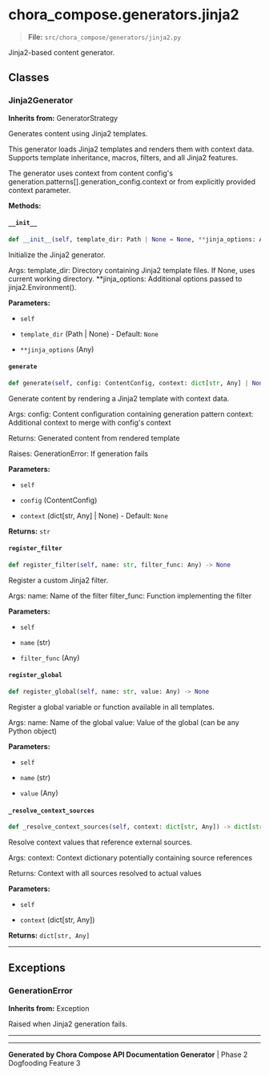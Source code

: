# chora_compose.generators.jinja2

> **File:** `src/chora_compose/generators/jinja2.py`

Jinja2-based content generator.


## Classes


### Jinja2Generator

**Inherits from:** GeneratorStrategy

Generates content using Jinja2 templates.

This generator loads Jinja2 templates and renders them with context data.
Supports template inheritance, macros, filters, and all Jinja2 features.

The generator uses context from content config's
generation.patterns[].generation_config.context
or from explicitly provided context parameter.


**Methods:**


#### `__init__`

```python
def __init__(self, template_dir: Path | None = None, **jinja_options: Any) -> None
```

Initialize the Jinja2 generator.

Args:
    template_dir: Directory containing Jinja2 template files.
                 If None, uses current working directory.
    **jinja_options: Additional options passed to jinja2.Environment().


**Parameters:**


- `self`

- `template_dir` (Path | None) - Default: `None`

- `**jinja_options` (Any)






#### `generate`

```python
def generate(self, config: ContentConfig, context: dict[str, Any] | None = None) -> str
```

Generate content by rendering a Jinja2 template with context data.

Args:
    config: Content configuration containing generation pattern
    context: Additional context to merge with config's context

Returns:
    Generated content from rendered template

Raises:
    GenerationError: If generation fails


**Parameters:**


- `self`

- `config` (ContentConfig)

- `context` (dict[str, Any] | None) - Default: `None`




**Returns:** `str`



#### `register_filter`

```python
def register_filter(self, name: str, filter_func: Any) -> None
```

Register a custom Jinja2 filter.

Args:
    name: Name of the filter
    filter_func: Function implementing the filter


**Parameters:**


- `self`

- `name` (str)

- `filter_func` (Any)






#### `register_global`

```python
def register_global(self, name: str, value: Any) -> None
```

Register a global variable or function available in all templates.

Args:
    name: Name of the global
    value: Value of the global (can be any Python object)


**Parameters:**


- `self`

- `name` (str)

- `value` (Any)






#### `_resolve_context_sources`

```python
def _resolve_context_sources(self, context: dict[str, Any]) -> dict[str, Any]
```

Resolve context values that reference external sources.

Args:
    context: Context dictionary potentially containing source references

Returns:
    Context with all sources resolved to actual values


**Parameters:**


- `self`

- `context` (dict[str, Any])




**Returns:** `dict[str, Any]`





---







## Exceptions


### GenerationError

**Inherits from:** Exception

Raised when Jinja2 generation fails.

---




---

**Generated by Chora Compose API Documentation Generator** | Phase 2 Dogfooding Feature 3
